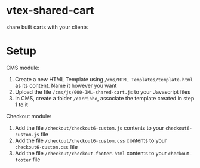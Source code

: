 # vtex-shared-cart
share built carts with your clients

# Setup

CMS module:
1) Create a new HTML Template using ```/cms/HTML Templates/template.html``` as its content. Name it however you want
2) Upload the file ```/cms/js/000-JML-shared-cart.js``` to your Javascript files
2) In CMS, create a folder ```/carrinho```, associate the template created in step 1 to it

Checkout module:
1) Add the file ```/checkout/checkout6-custom.js``` contents to your ```checkout6-custom.js``` file
2) Add the file ```/checkout/checkout6-custom.css``` contents to your ```checkout6-custom.css``` file
3) Add the file ```/checkout/checkout-footer.html``` contents to your ```checkout-footer``` file
